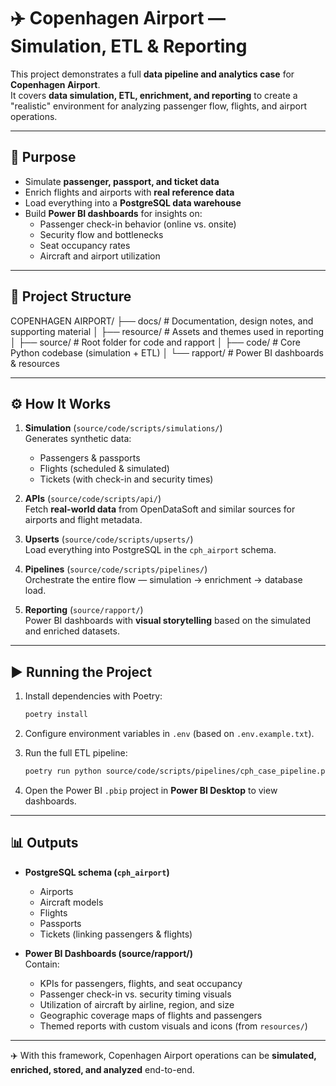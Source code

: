 # ✈️ Copenhagen Airport — Simulation, ETL & Reporting

This project demonstrates a full **data pipeline and analytics case** for **Copenhagen Airport**.  
It covers **data simulation, ETL, enrichment, and reporting** to create a "realistic" environment for analyzing passenger flow, flights, and airport operations.

---

## 🎯 Purpose

- Simulate **passenger, passport, and ticket data**  
- Enrich flights and airports with **real reference data**  
- Load everything into a **PostgreSQL data warehouse**  
- Build **Power BI dashboards** for insights on:
  - Passenger check-in behavior (online vs. onsite)  
  - Security flow and bottlenecks  
  - Seat occupancy rates  
  - Aircraft and airport utilization  

---

## 📂 Project Structure

COPENHAGEN AIRPORT/
├── docs/               # Documentation, design notes, and supporting material
│
├── resource/           # Assets and themes used in reporting
│
├── source/             # Root folder for code and rapport
│   ├── code/           # Core Python codebase (simulation + ETL)
│   └── rapport/        # Power BI dashboards & resources


---

## ⚙️ How It Works

1. **Simulation** (`source/code/scripts/simulations/`)  
   Generates synthetic data:
   - Passengers & passports  
   - Flights (scheduled & simulated)  
   - Tickets (with check-in and security times)

2. **APIs** (`source/code/scripts/api/`)  
   Fetch **real-world data** from OpenDataSoft and similar sources for airports and flight metadata.

3. **Upserts** (`source/code/scripts/upserts/`)  
   Load everything into PostgreSQL in the `cph_airport` schema.

4. **Pipelines** (`source/code/scripts/pipelines/`)  
   Orchestrate the entire flow — simulation → enrichment → database load.

5. **Reporting** (`source/rapport/`)  
   Power BI dashboards with **visual storytelling** based on the simulated and enriched datasets.

---

## ▶️ Running the Project

1. Install dependencies with Poetry:
   ```bash
   poetry install
   ```

2. Configure environment variables in `.env` (based on `.env.example.txt`).

3. Run the full ETL pipeline:
   ```bash
   poetry run python source/code/scripts/pipelines/cph_case_pipeline.py
   ```

4. Open the Power BI `.pbip` project in **Power BI Desktop** to view dashboards.

---

## 📊 Outputs

- **PostgreSQL schema (`cph_airport`)**  
  - Airports  
  - Aircraft models  
  - Flights  
  - Passports  
  - Tickets (linking passengers & flights)

- **Power BI Dashboards (source/rapport/)**  
  Contain:
  - KPIs for passengers, flights, and seat occupancy  
  - Passenger check-in vs. security timing visuals  
  - Utilization of aircraft by airline, region, and size  
  - Geographic coverage maps of flights and passengers  
  - Themed reports with custom visuals and icons (from `resources/`)  

---

✈️ With this framework, Copenhagen Airport operations can be **simulated, enriched, stored, and analyzed** end-to-end.
